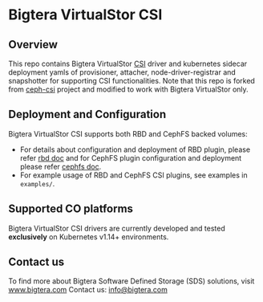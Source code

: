 # Bigtera VirtualStor CSI

## Overview

This repo contains Bigtera VirtualStor
[CSI](https://github.com/container-storage-interface/)
driver and kubernetes sidecar deployment yamls of provisioner,
attacher, node-driver-registrar and snapshotter for supporting CSI functionalities. Note that this repo is forked from [ceph-csi](https://github.com/ceph/ceph-csi/) project and modified to work with Bigtera VirtualStor only.

## Deployment and Configuration

Bigtera VirtualStor CSI supports both RBD and CephFS backed volumes:

- For details about configuration and deployment of RBD plugin, please refer
  [rbd doc](https://github.com/bigtera-ce/ceph-csi/blob/bigtera-csi/docs/deploy-rbd.md) and
  for CephFS plugin configuration and deployment please
  refer [cephfs doc](https://github.com/bigtera-ce/ceph-csi/blob/bigtera-csi/docs/deploy-cephfs.md).
- For example usage of RBD and CephFS CSI plugins, see examples in `examples/`.

## Supported CO platforms

Bigtera VirtualStor CSI drivers are currently developed and tested **exclusively** on Kubernetes v1.14+ environments.

## Contact us
To find more about Bigtera Software Defined Storage (SDS) solutions, visit www.bigtera.com
Contact us: info@bigtera.com 
